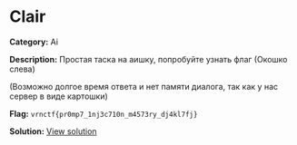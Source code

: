 # Clair

**Category:** Ai

**Description:**
Простая таска на аишку, попробуйте узнать флаг
(Окошко слева)

(Возможно долгое время ответа и нет памяти диалога, так как у нас сервер в виде картошки)


**Flag:** `vrnctf{pr0mp7_1nj3c710n_m4573ry_dj4kl7fj}`

**Solution:** [View solution](solution)

